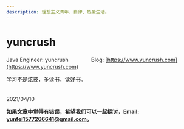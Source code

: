 ```yaml
---
description: 理想主义青年、自律、热爱生活。
---
```


# yuncrush

Java Engineer: yuncrush　　　　 Blog: [https://www.yuncrush.com](https://www.yuncrush.com)

学习不是炫技，多读书，读好书。

　　　　　　　　　　　　　　　　　　　　　　　　　　　　　　　　　2021/04/10







**如果文章中觉得有错误，希望我们可以一起探讨，Email: yunfei1577266641@gmail.com。**
